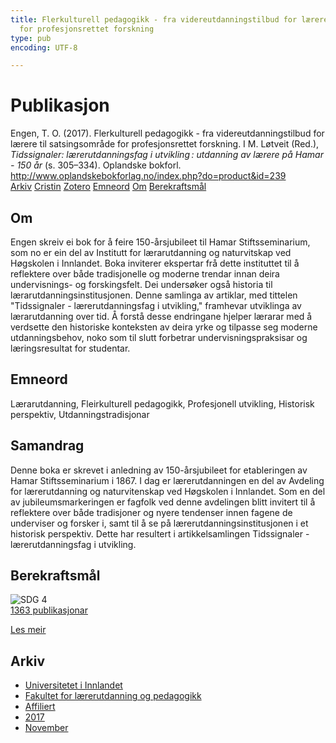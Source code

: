 ```yaml
---
title: Flerkulturell pedagogikk - fra videreutdanningstilbud for lærere til satsingsområde
  for profesjonsrettet forskning
type: pub
encoding: UTF-8

---
```

<h1>Publikasjon</h1>
<article id="csl-bib-container-LJSTFCLL" class="csl-bib-container">
  <div class="csl-bib-body"> <div class="csl-entry">Engen, T. O. (2017). Flerkulturell pedagogikk - fra videreutdanningstilbud for lærere til satsingsområde for profesjonsrettet forskning. I M. Løtveit (Red.), <i>Tidssignaler: lærerutdanningsfag i utvikling : utdanning av lærere på Hamar - 150 år</i> (s. 305–334). Oplandske bokforl. <a href="http://www.oplandskebokforlag.no/index.php?do=product&#38;id=239">http://www.oplandskebokforlag.no/index.php?do=product&#38;id=239</a></div> </div>
  <div class="csl-bib-buttons">
    <a href="#taxonomy-article-LJSTFCLL" alt="archive" class="csl-bib-button">Arkiv</a>
    <a href="https://app.cristin.no/results/show.jsf?id=1517033" alt="Cristin" class="csl-bib-button">Cristin</a>
    <a href="http://zotero.org/groups/5881554/items/LJSTFCLL" alt="Zotero" class="csl-bib-button">Zotero</a>
    <a href="#keywords-article-LJSTFCLL" alt="keywords" class="csl-bib-button">Emneord</a>
    <a href="#about-article-LJSTFCLL" alt="about_pub" class="csl-bib-button">Om</a>
    <a href="#sdg-article-LJSTFCLL" alt="sdg" class="csl-bib-button">Berekraftsmål</a>
  </div>
  <div id="csl-bib-meta-container-LJSTFCLL"></div>
</article>
<div id="csl-bib-meta-LJSTFCLL" class="csl-bib-meta">
  <article id="about-article-LJSTFCLL" class="about_pub-article">
    <h1>Om</h1>
    Engen skreiv ei bok for å feire 150-årsjubileet til Hamar Stiftsseminarium, som no er ein del av Institutt for lærarutdanning og naturvitskap ved Høgskolen i Innlandet. Boka inviterer ekspertar frå dette instituttet til å reflektere over både tradisjonelle og moderne trendar innan deira undervisnings- og forskingsfelt. Dei undersøker også historia til lærarutdanningsinstitusjonen. Denne samlinga av artiklar, med tittelen "Tidssignaler - lærerutdanningsfag i utvikling," framhevar utviklinga av lærarutdanning over tid. Å forstå desse endringane hjelper lærarar med å verdsette den historiske konteksten av deira yrke og tilpasse seg moderne utdanningsbehov, noko som til slutt forbetrar undervisningspraksisar og læringsresultat for studentar.
  </article>
  <article id="keywords-article-LJSTFCLL" class="keywords-article">
    <h1>Emneord</h1>
    Lærarutdanning, Fleirkulturell pedagogikk, Profesjonell utvikling, Historisk perspektiv, Utdanningstradisjonar
  </article>
  <article id="abstract-article-LJSTFCLL" class="abstract-article">
    <h1>Samandrag</h1>
    Denne boka er skrevet i anledning av 150-årsjubileet for etableringen av Hamar Stiftsseminarium i 1867. I dag er lærerutdanningen en del av Avdeling for lærerutdanning og naturvitenskap ved Høgskolen i Innlandet. Som en del av jubileumsmarkeringen er fagfolk ved denne avdelingen blitt invitert til å reflektere over både tradisjoner og nyere tendenser innen fagene de underviser og forsker i, samt til å se på lærerutdanningsinstitusjonen i et historisk perspektiv. Dette har resultert i artikkelsamlingen Tidssignaler - lærerutdanningsfag i utvikling.
  </article>
  <article id="sdg-article-LJSTFCLL" class="sdg-article">
    <h1>Berekraftsmål</h1>
    <div class="sdg-container"><div id="sdg4" class="sdg">
        <img src="{{< params subfolder >}}images/sdg/sdg04_nn.png" class="image" alt="SDG 4">
        <div class="sdg-overlay">
          <a href="{{< params subfolder >}}nn/archive/?sdg=4#archive" class="sdg-publication-count"><span>1363</span> publikasjonar</a>
          <p><a href="https://fn.no/om-fn/fns-baerekraftsmaal/god-utdanning?lang=nno-NO" class="sdg-read-more">Les meir</a></p>
        </div>
      </div></div>
  </article>
  <article id="taxonomy-article-LJSTFCLL" class="taxonomy-article">
    <h1>Arkiv</h1>
    <ul>
      <li><a href="{{< params subfolder >}}nn/archive/?key=3DCRN523">Universitetet i Innlandet</a></li>
      <li><a href="{{< params subfolder >}}nn/archive/?key=WYNZA47F">Fakultet for lærerutdanning og pedagogikk</a></li>
      <li><a href="{{< params subfolder >}}nn/archive/?key=2ZAN5K7T">Affiliert</a></li>
      <li><a href="{{< params subfolder >}}nn/archive/?key=6HCJH8II">2017</a></li>
      <li><a href="{{< params subfolder >}}nn/archive/?key=9736EY43">November</a></li>
    </ul>
  </article>
</div>
